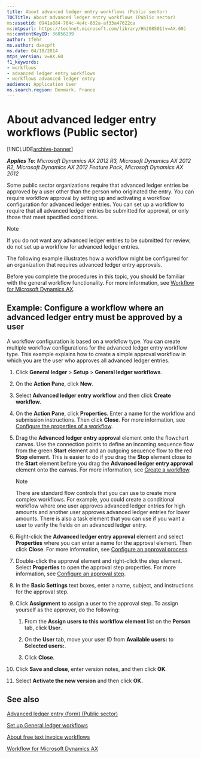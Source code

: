 ```yaml
---
title: About advanced ledger entry workflows (Public sector)
TOCTitle: About advanced ledger entry workflows (Public sector)
ms:assetid: 0941a884-764c-4e4c-832a-af33a47622ca
ms:mtpsurl: https://technet.microsoft.com/library/Hh208501(v=AX.60)
ms:contentKeyID: 36056239
author: tfehr
ms.author: daxcpft
ms.date: 04/18/2014
mtps_version: v=AX.60
f1_keywords:
- workflows
- advanced ledger entry workflows
- workflows advanced ledger entry
audience: Application User
ms.search.region: Denmark, France
---
```


# About advanced ledger entry workflows (Public sector) 


[!INCLUDE[archive-banner](includes/archive-banner.md)]


_**Applies To:** Microsoft Dynamics AX 2012 R3, Microsoft Dynamics AX 2012 R2, Microsoft Dynamics AX 2012 Feature Pack, Microsoft Dynamics AX 2012_

Some public sector organizations require that advanced ledger entries be approved by a user other than the person who originated the entry. You can require workflow approval by setting up and activating a workflow configuration for advanced ledger entries. You can set up a workflow to require that all advanced ledger entries be submitted for approval, or only those that meet specified conditions.


> [!NOTE]
> <P>If you do not want any advanced ledger entries to be submitted for review, do not set up a workflow for advanced ledger entries.</P>



The following example illustrates how a workflow might be configured for an organization that requires advanced ledger entry approvals.

Before you complete the procedures in this topic, you should be familiar with the general workflow functionality. For more information, see [Workflow for Microsoft Dynamics AX](workflow-for-microsoft-dynamics-ax.md).

## Example: Configure a workflow where an advanced ledger entry must be approved by a user

A workflow configuration is based on a workflow type. You can create multiple workflow configurations for the advanced ledger entry workflow type. This example explains how to create a simple approval workflow in which you are the user who approves all advanced ledger entries.

1.  Click **General ledger** \> **Setup** \> **General ledger workflows**.

2.  On the **Action Pane**, click **New**.

3.  Select **Advanced ledger entry workflow** and then click **Create workflow**.

4.  On the **Action Pane**, click **Properties**. Enter a name for the workflow and submission instructions. Then click **Close**. For more information, see [Configure the properties of a workflow](configure-the-properties-of-a-workflow.md).

5.  Drag the **Advanced ledger entry approval** element onto the flowchart canvas. Use the connection points to define an incoming sequence flow from the green **Start** element and an outgoing sequence flow to the red **Stop** element. This is easier to do if you drag the **Stop** element close to the **Start** element before you drag the **Advanced ledger entry approval** element onto the canvas. For more information, see [Create a workflow](create-a-workflow.md).
    

    > [!NOTE]
    > <P>There are standard flow controls that you can use to create more complex workflows. For example, you could create a conditional workflow where one user approves advanced ledger entries for high amounts and another user approves advanced ledger entries for lower amounts. There is also a task element that you can use if you want a user to verify the fields on an advanced ledger entry.</P>



6.  Right-click the **Advanced ledger entry approval** element and select **Properties** where you can enter a name for the approval element. Then click **Close**. For more information, see [Configure an approval process](configure-an-approval-process.md).

7.  Double-click the approval element and right-click the step element. Select **Properties** to open the approval step properties. For more information, see [Configure an approval step](configure-an-approval-step.md).

8.  In the **Basic Settings** text boxes, enter a name, subject, and instructions for the approval step.

9.  Click **Assignment** to assign a user to the approval step. To assign yourself as the approver, do the following:
    
    1.  From the **Assign users to this workflow element** list on the **Person** tab, click **User**.
    
    2.  On the **User** tab, move your user ID from **Available users:** to **Selected users:**.
    
    3.  Click **Close**.

10. Click **Save and close**, enter version notes, and then click **OK**.

11. Select **Activate the new version** and then click **OK.**

## See also

[Advanced ledger entry (form) (Public sector)](https://technet.microsoft.com/library/hh208579\(v=ax.60\))

[Set up General ledger workflows](set-up-general-ledger-workflows.md)

[About free text invoice workflows](about-free-text-invoice-workflows.md)

[Workflow for Microsoft Dynamics AX](workflow-for-microsoft-dynamics-ax.md)

  


